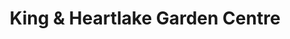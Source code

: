---
title: "King & Heartlake Garden Centre"
url: /inglewood/king-and-heartlake-garden-centre/
shop: garden centre
---